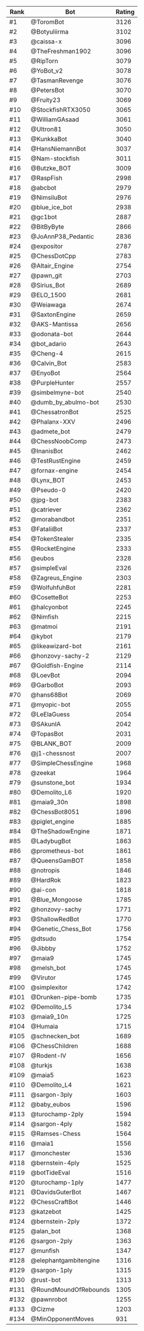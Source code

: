 Rank|Bot|Rating
---|---|---
#1|@ToromBot|3126
#2|@Botyuliirma|3102
#3|@caissa-x|3096
#4|@TheFreshman1902|3096
#5|@RipTorn|3079
#6|@YoBot_v2|3078
#7|@TasmanRevenge|3076
#8|@PetersBot|3070
#9|@Fruity23|3069
#10|@StockfishRTX3050|3065
#11|@WilliamGAsaad|3061
#12|@Ultron81|3050
#13|@KunkkaBot|3040
#14|@HansNiemannBot|3037
#15|@Nam-stockfish|3011
#16|@Butzke_BOT|3009
#17|@RaspFish|2998
#18|@abcbot|2979
#19|@NimsiluBot|2976
#20|@blue_ice_bot|2938
#21|@gc1bot|2887
#22|@BitByByte|2866
#23|@JoAnnP38_Pedantic|2836
#24|@expositor|2787
#25|@ChessDotCpp|2783
#26|@Altair_Engine|2754
#27|@pawn_git|2703
#28|@Sirius_Bot|2689
#29|@ELO_1500|2681
#30|@Weiawaga|2674
#31|@SaxtonEngine|2659
#32|@AKS-Mantissa|2656
#33|@odonata-bot|2644
#34|@bot_adario|2643
#35|@Cheng-4|2615
#36|@Calvin_Bot|2583
#37|@EnyoBot|2564
#38|@PurpleHunter|2557
#39|@simbelmyne-bot|2540
#40|@dumb_by_abulmo-bot|2530
#41|@ChessatronBot|2525
#42|@Phalanx-XXV|2496
#43|@admete_bot|2479
#44|@ChessNoobComp|2473
#45|@InanisBot|2462
#46|@TestRustEngine|2459
#47|@fornax-engine|2454
#48|@Lynx_BOT|2453
#49|@Pseudo-0|2420
#50|@jpg-bot|2383
#51|@catriever|2362
#52|@morabandbot|2351
#53|@FataliiBot|2337
#54|@TokenStealer|2335
#55|@RocketEngine|2333
#56|@eubos|2328
#57|@simpleEval|2326
#58|@Zagreus_Engine|2303
#59|@WolfuhfuhBot|2281
#60|@CosetteBot|2253
#61|@halcyonbot|2245
#62|@Nimfish|2215
#63|@matmoi|2191
#64|@kybot|2179
#65|@likeawizard-bot|2161
#66|@honzovy-sachy-2|2129
#67|@Goldfish-Engine|2114
#68|@LoevBot|2094
#69|@GarboBot|2093
#70|@hans68Bot|2069
#71|@myopic-bot|2055
#72|@LeElaGuess|2054
#73|@SAkunIA|2042
#74|@TopasBot|2031
#75|@BLANK_BOT|2009
#76|@j1-chessnost|2007
#77|@SimpleChessEngine|1968
#78|@zeekat|1964
#79|@sunstone_bot|1934
#80|@Demolito_L6|1920
#81|@maia9_30n|1898
#82|@ChessBot8051|1896
#83|@piglet_engine|1885
#84|@TheShadowEngine|1871
#85|@LadybugBot|1863
#86|@prometheus-bot|1861
#87|@QueensGamBOT|1858
#88|@notropis|1846
#89|@HardRok|1823
#90|@ai-con|1818
#91|@Blue_Mongoose|1785
#92|@honzovy-sachy|1771
#93|@ShallowRedBot|1770
#94|@Genetic_Chess_Bot|1756
#95|@dtsudo|1754
#96|@Jibbby|1752
#97|@maia9|1745
#98|@melsh_bot|1745
#99|@Virutor|1745
#100|@simplexitor|1742
#101|@Drunken-pipe-bomb|1735
#102|@Demolito_L5|1734
#103|@maia9_10n|1725
#104|@Humaia|1715
#105|@schnecken_bot|1689
#106|@ChessChildren|1688
#107|@Rodent-IV|1656
#108|@turkjs|1638
#109|@maia5|1623
#110|@Demolito_L4|1621
#111|@sargon-3ply|1603
#112|@baby_eubos|1596
#113|@turochamp-2ply|1594
#114|@sargon-4ply|1582
#115|@Ramses-Chess|1564
#116|@maia1|1556
#117|@monchester|1536
#118|@bernstein-4ply|1525
#119|@botTideEval|1516
#120|@turochamp-1ply|1477
#121|@DavidsGuterBot|1467
#122|@ChessCraftBot|1446
#123|@katzebot|1425
#124|@bernstein-2ply|1372
#125|@alan_bot|1368
#126|@sargon-2ply|1363
#127|@munfish|1347
#128|@elephantgambitengine|1316
#129|@sargon-1ply|1315
#130|@rust-bot|1313
#131|@RoundMoundOfRebounds|1305
#132|@pawnrobot|1255
#133|@Cizme|1203
#134|@MinOpponentMoves|931
